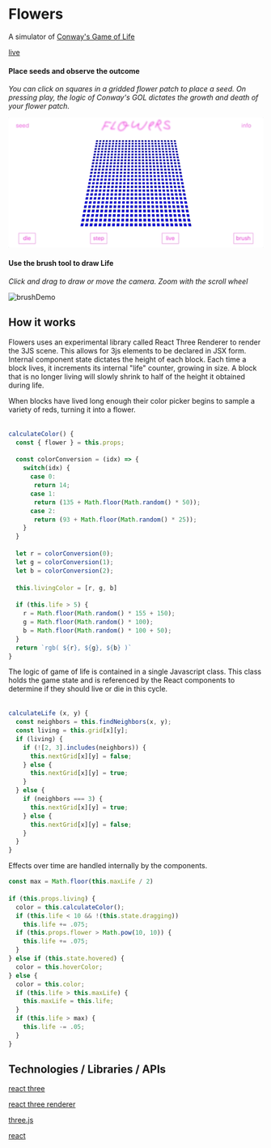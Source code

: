 # Flowers
A simulator of
[Conway's Game of Life](https://en.wikipedia.org/wiki/Conway%27s_Game_of_Life)

[live](https://collinclarke.github.io/flowers/)

#### Place seeds and observe the outcome

*You can click on squares in a gridded flower patch to place a seed.
On pressing play, the logic of Conway's GOL dictates the growth and death of your flower patch.*

![demo](./assets/flowers_gif_01.gif)

#### Use the brush tool to draw Life

*Click and drag to draw or move the camera. Zoom with the scroll wheel*

![brushDemo](./assets/flowers_gif_02.gif)

## How it works

Flowers uses an experimental library called React Three Renderer to render the 3JS scene. This allows for 3js elements to be declared in JSX form. Internal component state dictates the height of each block. Each time a block lives, it increments its internal "life" counter, growing in size. A block that is no longer living will slowly shrink to half of the height it obtained during life.

When blocks have lived long enough their color picker begins to sample a variety of reds, turning it into a flower.

```Javascript

calculateColor() {
  const { flower } = this.props;

  const colorConversion = (idx) => {
    switch(idx) {
      case 0:
       return 14;
      case 1:
       return (135 + Math.floor(Math.random() * 50));
      case 2:
       return (93 + Math.floor(Math.random() * 25));
    }
  }

  let r = colorConversion(0);
  let g = colorConversion(1);
  let b = colorConversion(2);

  this.livingColor = [r, g, b]

  if (this.life > 5) {
    r = Math.floor(Math.random() * 155 + 150);
    g = Math.floor(Math.random() * 100);
    b = Math.floor(Math.random() * 100 + 50);
  }
  return `rgb( ${r}, ${g}, ${b} )`
}

```

The logic of game of life is contained in a single Javascript class. This class holds the game state and is referenced by the React components to determine if they should live or die in this cycle.

```Javascript

calculateLife (x, y) {
  const neighbors = this.findNeighbors(x, y);
  const living = this.grid[x][y];
  if (living) {
    if (![2, 3].includes(neighbors)) {
      this.nextGrid[x][y] = false;
    } else {
      this.nextGrid[x][y] = true;
    }
  } else {
    if (neighbors === 3) {
      this.nextGrid[x][y] = true;
    } else {
      this.nextGrid[x][y] = false;
    }
  }
}

```

Effects over time are handled internally by the components.

```JavaScript
const max = Math.floor(this.maxLife / 2)

if (this.props.living) {
  color = this.calculateColor();
  if (this.life < 10 && !(this.state.dragging))
    this.life += .075;
  if (this.props.flower > Math.pow(10, 10)) {
    this.life += .075;
  }
} else if (this.state.hovered) {
  color = this.hoverColor;
} else {
  color = this.color;
  if (this.life > this.maxLife) {
    this.maxLife = this.life;
  }
  if (this.life > max) {
    this.life -= .05;
  }
}

```

## Technologies / Libraries / APIs

[react three](https://github.com/Izzimach/react-three)

[react three renderer](https://github.com/toxicFork/react-three-renderer)

[three.js](https://threejs.org/)

[react](https://github.com/facebook/react)

